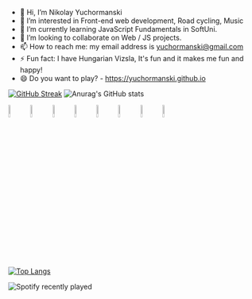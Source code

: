 <!-- 
https://github-readme-streak-stats.herokuapp.com/demo/
-->

<!--
**yuchormanski/yuchormanski** is a ✨ _special_ ✨ repository because its `README.md` (this file) appears on your GitHub profile.

Here are some ideas to get you started:
<! --### Hi there 👋 

- 🔭 I’m currently working on ...
- 🌱 I’m currently learning ...
- 👯 I’m looking to collaborate on ...
- 🤔 I’m looking for help with ...
- 💬 Ask me about ...
- 📫 How to reach me: ...
- 😄 Pronouns: ...
- ⚡ Fun fact: ...
-->

* 👋 Hi, I’m Nikolay Yuchormanski
* 👀 I’m interested in Front-end web development, Road cycling, Music
* 🌱 I’m currently learning JavaScript Fundamentals in SoftUni.
* 💞️ I’m looking to collaborate on Web / JS projects.
* 📫 How to reach me: my email address is yuchormanski@gmail.com
* ⚡ Fun fact: I have Hungarian Vizsla, It's fun and it makes me fun and happy!
* 😄 Do you want to play? - https://yuchormanski.github.io

[![GitHub Streak](https://github-readme-streak-stats.herokuapp.com?user=yuchormanski&theme=nord&hide_border=true&date_format=j%20M%5B%20Y%5D)](https://git.io/streak-stats)
![Anurag's GitHub stats](https://github-readme-stats.vercel.app/api?username=yuchormanski&show_icons=true&theme=nord&hide_border=true)
<div
  [![trophy](https://github-profile-trophy.vercel.app/?username=yuchormanski)](https://github.com/yuchormanski/github-profile-trophy)
</div>
<div>
  <img src="https://cdn.jsdelivr.net/gh/devicons/devicon/icons/javascript/javascript-original.svg" width="8%"/>
  <img src="https://cdn.jsdelivr.net/gh/devicons/devicon/icons/html5/html5-original.svg" width="8%"/>
  <img src="https://cdn.jsdelivr.net/gh/devicons/devicon/icons/css3/css3-original.svg" width="8%"/>			
  <img src="https://cdn.jsdelivr.net/gh/devicons/devicon/icons/vscode/vscode-original.svg" width="8%"/>         
  <img src="https://cdn.jsdelivr.net/gh/devicons/devicon/icons/wordpress/wordpress-plain.svg" width="8%"/>         
  <img src="https://cdn.jsdelivr.net/gh/devicons/devicon/icons/github/github-original.svg" width="8%"/>        
  <img src="https://cdn.jsdelivr.net/gh/devicons/devicon/icons/filezilla/filezilla-plain.svg" width="8%"/>     
  <img src="https://cdn.jsdelivr.net/gh/devicons/devicon/icons/apache/apache-original.svg" width="8%"/>
</div>



[![Top Langs](https://github-readme-stats.vercel.app/api/top-langs/?username=yuchormanski&layout=compact&theme=nord&hide_border=true)](https://github.com/anuraghazra/github-readme-stats)

![Spotify recently played](https://spotify-recently-played-readme.vercel.app/api?user=11132923862)
